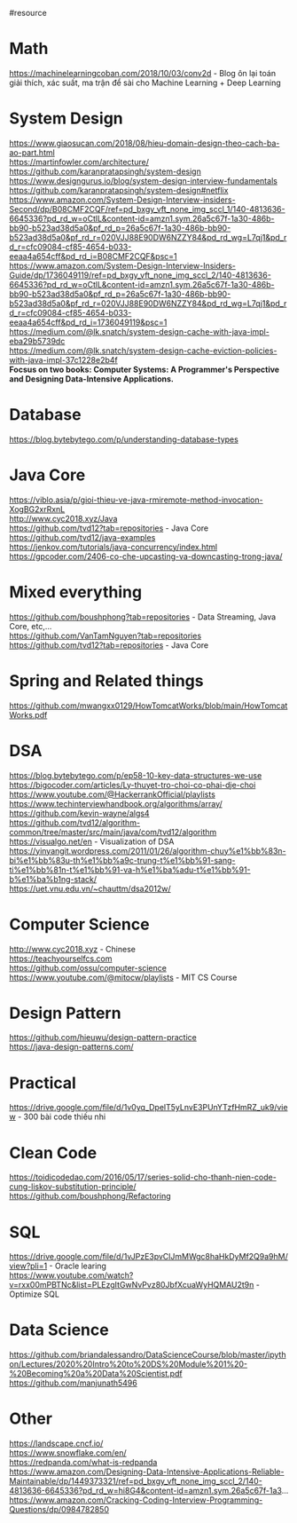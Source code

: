 #resource


# Math
https://machinelearningcoban.com/2018/10/03/conv2d - Blog ôn lại toán giải thích, xác suất, ma trận để sài cho Machine Learning + Deep Learning

# System Design
https://www.giaosucan.com/2018/08/hieu-domain-design-theo-cach-ba-ao-part.html  
https://martinfowler.com/architecture/  
https://github.com/karanpratapsingh/system-design  
https://www.designgurus.io/blog/system-design-interview-fundamentals  
https://github.com/karanpratapsingh/system-design#netflix  
https://www.amazon.com/System-Design-Interview-insiders-Second/dp/B08CMF2CQF/ref=pd_bxgy_vft_none_img_sccl_1/140-4813636-6645336?pd_rd_w=oCtlL&content-id=amzn1.sym.26a5c67f-1a30-486b-bb90-b523ad38d5a0&pf_rd_p=26a5c67f-1a30-486b-bb90-b523ad38d5a0&pf_rd_r=020VJJ88E90DW6NZZY84&pd_rd_wg=L7qj1&pd_rd_r=cfc09084-cf85-4654-b033-eeaa4a654cff&pd_rd_i=B08CMF2CQF&psc=1  
https://www.amazon.com/System-Design-Interview-Insiders-Guide/dp/1736049119/ref=pd_bxgy_vft_none_img_sccl_2/140-4813636-6645336?pd_rd_w=oCtlL&content-id=amzn1.sym.26a5c67f-1a30-486b-bb90-b523ad38d5a0&pf_rd_p=26a5c67f-1a30-486b-bb90-b523ad38d5a0&pf_rd_r=020VJJ88E90DW6NZZY84&pd_rd_wg=L7qj1&pd_rd_r=cfc09084-cf85-4654-b033-eeaa4a654cff&pd_rd_i=1736049119&psc=1  
https://medium.com/@lk.snatch/system-design-cache-with-java-impl-eba29b5739dc  
https://medium.com/@lk.snatch/system-design-cache-eviction-policies-with-java-impl-37c1228e2b4f  
**Focsus on two books: Computer Systems: A Programmer's Perspective and Designing Data-Intensive Applications.**  

# Database
https://blog.bytebytego.com/p/understanding-database-types  

# Java Core
https://viblo.asia/p/gioi-thieu-ve-java-rmiremote-method-invocation-XogBG2xrRxnL  
http://www.cyc2018.xyz/Java  
https://github.com/tvd12?tab=repositories - Java Core  
https://github.com/tvd12/java-examples  
https://jenkov.com/tutorials/java-concurrency/index.html  
https://gpcoder.com/2406-co-che-upcasting-va-downcasting-trong-java/  

# Mixed everything
https://github.com/boushphong?tab=repositories  - Data Streaming, Java Core, etc,...  
https://github.com/VanTamNguyen?tab=repositories   
https://github.com/tvd12?tab=repositories - Java Core  

# Spring and Related things  
https://github.com/mwangxx0129/HowTomcatWorks/blob/main/HowTomcatWorks.pdf  

# DSA
https://blog.bytebytego.com/p/ep58-10-key-data-structures-we-use  
https://bigocoder.com/articles/Ly-thuyet-tro-choi-co-phai-dje-choi  
https://www.youtube.com/@HackerrankOfficial/playlists  
https://www.techinterviewhandbook.org/algorithms/array/  
https://github.com/kevin-wayne/algs4  
https://github.com/tvd12/algorithm-common/tree/master/src/main/java/com/tvd12/algorithm  
https://visualgo.net/en - Visualization of DSA  
https://yinyangit.wordpress.com/2011/01/26/algorithm-chuy%e1%bb%83n-bi%e1%bb%83u-th%e1%bb%a9c-trung-t%e1%bb%91-sang-ti%e1%bb%81n-t%e1%bb%91-va-h%e1%ba%adu-t%e1%bb%91-b%e1%ba%b1ng-stack/  
https://uet.vnu.edu.vn/~chauttm/dsa2012w/  

# Computer Science
http://www.cyc2018.xyz - Chinese  
https://teachyourselfcs.com  
https://github.com/ossu/computer-science  
https://www.youtube.com/@mitocw/playlists - MIT CS Course  


# Design Pattern
https://github.com/hieuwu/design-pattern-practice  
https://java-design-patterns.com/  


# Practical
https://drive.google.com/file/d/1v0yq_DpelT5yLnvE3PUnYTzfHmRZ_uk9/view  - 300 bài code thiếu nhi  

# Clean Code
https://toidicodedao.com/2016/05/17/series-solid-cho-thanh-nien-code-cung-liskov-substitution-principle/  
https://github.com/boushphong/Refactoring  

# SQL
https://drive.google.com/file/d/1vJPzE3pvClJmMWgc8haHkDyMf2Q9a9hM/view?pli=1 - Oracle learing  
https://www.youtube.com/watch?v=rxx00mPBTNc&list=PLEzgItGwNvPvz80JbfXcuaWyHQMAU2t9n - Optimize SQL  

# Data Science
https://github.com/briandalessandro/DataScienceCourse/blob/master/ipython/Lectures/2020%20Intro%20to%20DS%20Module%201%20-%20Becoming%20a%20Data%20Scientist.pdf   
https://github.com/manjunath5496   

# Other
https://landscape.cncf.io/  
https://www.snowflake.com/en/  
https://redpanda.com/what-is-redpanda  
https://www.amazon.com/Designing-Data-Intensive-Applications-Reliable-Maintainable/dp/1449373321/ref=pd_bxgy_vft_none_img_sccl_2/140-4813636-6645336?pd_rd_w=hi8G4&content-id=amzn1.sym.26a5c67f-1a3...  
https://www.amazon.com/Cracking-Coding-Interview-Programming-Questions/dp/0984782850  




